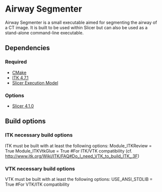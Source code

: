 # Airway Segmenter

Airway Segmenter is a small executable aimed for segmenting the airway
of a CT image.  It is built to be used within Slicer but can also be
used as a stand-alone command-line executable.

## Dependencies

### Required

* [CMake](http://www.cmake.org/cmake/resources/software.html)
* [ITK 4.7.1](http://www.itk.org/ITK/resources/software.html)
* [Slicer Execution Model](https://github.com/Slicer/SlicerExecutionModel)

### Options

* [Slicer 4.1.0](http://www.slicer.org/)

## Build options

### ITK necessary build options

ITK must be built with at least the following options:
Module_ITKReview = True
Module_ITKVtkGlue = True #For ITK/VTK compatibility
(cf. http://www.itk.org/Wiki/ITK/FAQ#Do_I_need_VTK_to_build_ITK_.3F)

### VTK necessary build options

VTK must be built with at least the following options:
USE_ANSI_STDLIB = True #For VTK/ITK compatibility
